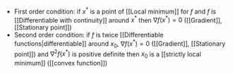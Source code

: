

- First order condition:
	if $x^*$ is a point of [[Local minimum]] for $f$ and $f$ is [[Differentiable with continuity]] around $x^*$ then $\nabla f(x^*) = 0$ ([[Gradient]], [[Stationary point]]) 
- Second order condition:
	if $f$ is twice [[Differentiable functions|differentiable]] around $x_0$, $\nabla f(x^*) = 0$ ([[Gradient]], [[Stationary point]]) and $\nabla^2 f(x^*)$ is positive definite then $x_0$ is a [[strictly local minimum]] ([[convex function]])